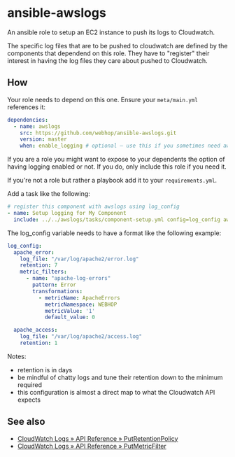 ansible-awslogs
===============

An ansible role to setup an EC2 instance to push its logs to Cloudwatch.

The specific log files that are to be pushed to cloudwatch are defined by the components that dependend on this role.
They have to "register" their interest in having the log files they care about pushed to Cloudwatch.

## How

Your role needs to depend on this one. Ensure your `meta/main.yml` references it:
```yaml
dependencies:
  - name: awslogs
    src: https://github.com/webhop/ansible-awslogs.git
    version: master
    when: enable_logging # optional — use this if you sometimes need awslogs, sometimes not
```
If you are a role you might want to expose to your dependents the option of having logging enabled or not. If you do, only include this role if you need it.

If you're not a role but rather a playbook add it to your `requirements.yml`.

Add a task like the following:

```yaml
# register this component with awslogs using log_config
- name: Setup logging for My Component
  include: ../../awslogs/tasks/component-setup.yml config=log_config awslogs_component=mycomponent
```

The log_config variable needs to have a format like the following example:

```yaml
log_config:
  apache_error:
    log_file: "/var/log/apache2/error.log"
    retention: 7
    metric_filters:
      - name: "apache-log-errors"
        pattern: Error
        transformations:
          - metricName: ApacheErrors
            metricNamespace: WEBHOP
            metricValue: '1'
            default_value: 0

  apache_access:
    log_file: "/var/log/apache2/access.log"
    retention: 1
```

Notes:
 - retention is in days
 - be mindful of chatty logs and tune their retention down to the minimum required
 - this configuration is almost a direct map to what the Cloudwatch API expects

## See also

- [CloudWatch Logs » API Reference » PutRetentionPolicy](http://docs.aws.amazon.com/AmazonCloudWatchLogs/latest/APIReference/API_PutRetentionPolicy.html)
- [CloudWatch Logs » API Reference » PutMetricFilter](http://docs.aws.amazon.com/AmazonCloudWatchLogs/latest/APIReference/API_PutMetricFilter.html)
